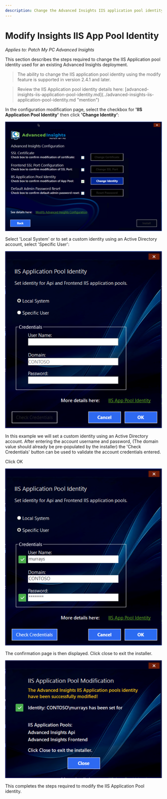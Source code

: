 ```yaml
---
description: Change the Advanced Insights IIS application pool identity.
---
```


# Modify Insights IIS App Pool Identity

_Applies to: Patch My PC Advanced Insights_

This section describes the steps required to change the IIS Application pool identity used for an existing Advanced Insights deployment.

<blockquote class="wp-block-quote">
<p>The ability to change the IIS application pool identity using the modify feature is supported in version 2.4.1 and later.</p>
</blockquote>

<blockquote class="wp-block-quote">
<p>Review the IIS Application pool identity details here: [advanced-insights-iis-application-pool-identity.md](../advanced-insights-iis-application-pool-identity.md "mention")</p>
</blockquote>

In the configuration modification page, select the checkbox for <strong>'IIS Application Pool Identity'</strong> then click <strong>'Change Identity'</strong>:

![](/_images/vmconnect_TLKvfLRWgU.png)

Select 'Local System' or to set a custom identity using an Active Directory account, select 'Specific User':

![](/_images/vmconnect_7HZTcmUwwa.png)

In this example we will set a custom identity using an Active Directory account. After entering the account username and password, (The domain value should already be pre-populated by the installer) the 'Check Credentials' button can be used to validate the account credentials entered.

Click OK

![](/_images/vmconnect_a2UjNEmSYX.png)

The confirmation page is then displayed. Click close to exit the installer.

![](/_images/vmconnect_chQDGol3Od.png)

This completes the steps required to modify the IIS Application Pool identity.